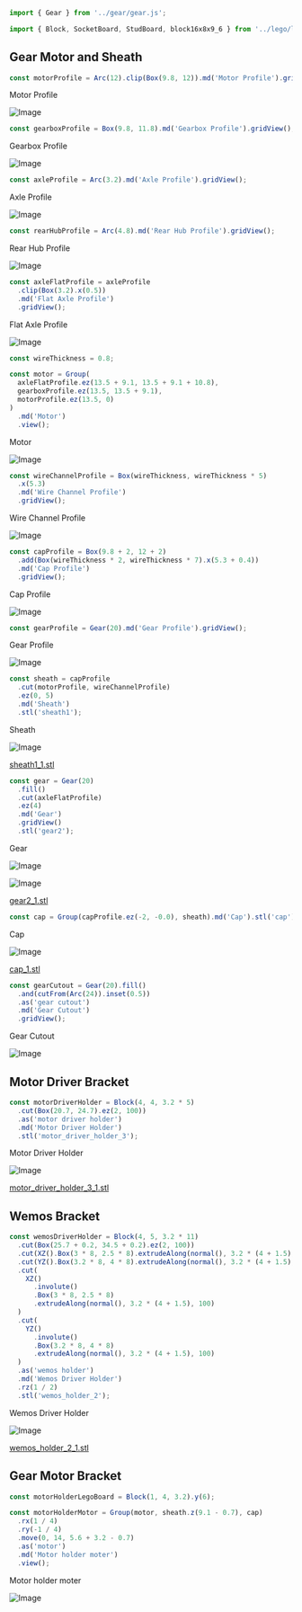 ```JavaScript
import { Gear } from '../gear/gear.js';
```

```JavaScript
import { Block, SocketBoard, StudBoard, block16x8x9_6 } from '../lego/lego.nb';
```

## Gear Motor and Sheath

```JavaScript
const motorProfile = Arc(12).clip(Box(9.8, 12)).md('Motor Profile').gridView();
```

Motor Profile

![Image](micro_gear_motor.md.0.png)

```JavaScript
const gearboxProfile = Box(9.8, 11.8).md('Gearbox Profile').gridView();
```

Gearbox Profile

![Image](micro_gear_motor.md.1.png)

```JavaScript
const axleProfile = Arc(3.2).md('Axle Profile').gridView();
```

Axle Profile

![Image](micro_gear_motor.md.2.png)

```JavaScript
const rearHubProfile = Arc(4.8).md('Rear Hub Profile').gridView();
```

Rear Hub Profile

![Image](micro_gear_motor.md.3.png)

```JavaScript
const axleFlatProfile = axleProfile
  .clip(Box(3.2).x(0.5))
  .md('Flat Axle Profile')
  .gridView();
```

Flat Axle Profile

![Image](micro_gear_motor.md.4.png)

```JavaScript
const wireThickness = 0.8;
```

```JavaScript
const motor = Group(
  axleFlatProfile.ez(13.5 + 9.1, 13.5 + 9.1 + 10.8),
  gearboxProfile.ez(13.5, 13.5 + 9.1),
  motorProfile.ez(13.5, 0)
)
  .md('Motor')
  .view();
```

Motor

![Image](micro_gear_motor.md.5.png)

```JavaScript
const wireChannelProfile = Box(wireThickness, wireThickness * 5)
  .x(5.3)
  .md('Wire Channel Profile')
  .gridView();
```

Wire Channel Profile

![Image](micro_gear_motor.md.6.png)

```JavaScript
const capProfile = Box(9.8 + 2, 12 + 2)
  .add(Box(wireThickness * 2, wireThickness * 7).x(5.3 + 0.4))
  .md('Cap Profile')
  .gridView();
```

Cap Profile

![Image](micro_gear_motor.md.7.png)

```JavaScript
const gearProfile = Gear(20).md('Gear Profile').gridView();
```

Gear Profile

![Image](micro_gear_motor.md.8.png)

```JavaScript
const sheath = capProfile
  .cut(motorProfile, wireChannelProfile)
  .ez(0, 5)
  .md('Sheath')
  .stl('sheath1');
```

Sheath

![Image](micro_gear_motor.md.9.png)

[sheath1_1.stl](micro_gear_motor.sheath1_1.stl)

```JavaScript
const gear = Gear(20)
  .fill()
  .cut(axleFlatProfile)
  .ez(4)
  .md('Gear')
  .gridView()
  .stl('gear2');
```

Gear

![Image](micro_gear_motor.md.10.png)

![Image](micro_gear_motor.md.11.png)

[gear2_1.stl](micro_gear_motor.gear2_1.stl)

```JavaScript
const cap = Group(capProfile.ez(-2, -0.0), sheath).md('Cap').stl('cap');
```

Cap

![Image](micro_gear_motor.md.12.png)

[cap_1.stl](micro_gear_motor.cap_1.stl)

```JavaScript
const gearCutout = Gear(20).fill()
  .and(cutFrom(Arc(24)).inset(0.5))
  .as('gear cutout')
  .md('Gear Cutout')
  .gridView();
```

Gear Cutout

![Image](micro_gear_motor.md.13.png)

## Motor Driver Bracket

```JavaScript
const motorDriverHolder = Block(4, 4, 3.2 * 5)
  .cut(Box(20.7, 24.7).ez(2, 100))
  .as('motor driver holder')
  .md('Motor Driver Holder')
  .stl('motor_driver_holder_3');
```

Motor Driver Holder

![Image](micro_gear_motor.md.14.png)

[motor_driver_holder_3_1.stl](micro_gear_motor.motor_driver_holder_3_1.stl)

## Wemos Bracket

```JavaScript
const wemosDriverHolder = Block(4, 5, 3.2 * 11)
  .cut(Box(25.7 + 0.2, 34.5 + 0.2).ez(2, 100))
  .cut(XZ().Box(3 * 8, 2.5 * 8).extrudeAlong(normal(), 3.2 * (4 + 1.5), 100))
  .cut(YZ().Box(3.2 * 8, 4 * 8).extrudeAlong(normal(), 3.2 * (4 + 1.5), 100))
  .cut(
    XZ()
      .involute()
      .Box(3 * 8, 2.5 * 8)
      .extrudeAlong(normal(), 3.2 * (4 + 1.5), 100)
  )
  .cut(
    YZ()
      .involute()
      .Box(3.2 * 8, 4 * 8)
      .extrudeAlong(normal(), 3.2 * (4 + 1.5), 100)
  )
  .as('wemos holder')
  .md('Wemos Driver Holder')
  .rz(1 / 2)
  .stl('wemos_holder_2');
```

Wemos Driver Holder

![Image](micro_gear_motor.md.15.png)

[wemos_holder_2_1.stl](micro_gear_motor.wemos_holder_2_1.stl)

## Gear Motor Bracket

```JavaScript
const motorHolderLegoBoard = Block(1, 4, 3.2).y(6);
```

```JavaScript
const motorHolderMotor = Group(motor, sheath.z(9.1 - 0.7), cap)
  .rx(1 / 4)
  .ry(-1 / 4)
  .move(0, 14, 5.6 + 3.2 - 0.7)
  .as('motor')
  .md('Motor holder moter')
  .view();
```

Motor holder moter

![Image](micro_gear_motor.md.16.png)
